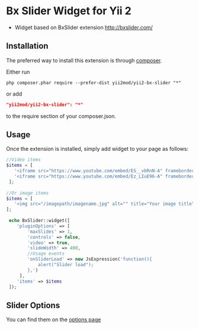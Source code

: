 Bx Slider Widget for Yii 2
=========
- Widget based on BxSlider extension http://bxslider.com/

Installation   
------------

The preferred way to install this extension is through [composer](http://getcomposer.org/download/).

Either run

```
php composer.phar require --prefer-dist yii2mod/yii2-bx-slider "*"
```

or add

```json
"yii2mod/yii2-bx-slider": "*"
```

to the require section of your composer.json.

Usage
------------
Once the extension is installed, simply add widget to your page as follows:

```php
//Video items
$items = [
   '<iframe src="https://www.youtube.com/embed/ES__vbRnN-A" frameborder="0"></iframe>',
   '<iframe src="https://www.youtube.com/embed/Ez_LIuE96-A" frameborder="0"></iframe>'
 ];
 
//Or image items
$items = [
   '<img src="/imagepath/imagename.jpg" alt="" title="Your image title">',
];
 
 echo BxSlider::widget([
    'pluginOptions' => [
        'maxSlides' => 1,
        'controls' => false,
        'video' => true,
        'slideWidth' => 400,
        //Usage events
        'onSliderLoad' => new JsExpression('function(){
            alert("Slider load");
        },')
     ],
    'items' => $items 
 ]); 
```

Slider Options 
----------------
You can find them on the [options page](http://bxslider.com/options)
